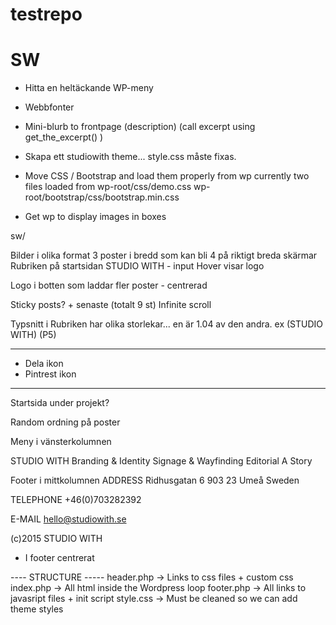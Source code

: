 testrepo
========

SW
========

- Hitta en heltäckande WP-meny
- Webbfonter
- Mini-blurb to frontpage (description)
 (call excerpt using get_the_excerpt() )
- Skapa ett studiowith theme... style.css måste fixas.

- Move CSS / Bootstrap and load them properly from wp
currently two files loaded from 
wp-root/css/demo.css
 wp-root/bootstrap/css/bootstrap.min.css

- Get wp to display images in boxes


sw/

Bilder i olika format
3 poster i bredd som kan bli 4 på riktigt breda skärmar
Rubriken på startsidan STUDIO WITH - input
Hover visar logo

Logo i botten som laddar fler poster - centrerad

Sticky posts? + senaste (totalt 9 st)
Infinite scroll

Typsnitt i Rubriken har olika storlekar...
en är 1.04 av den andra.
ex (STUDIO WITH) (P5)

-----
- Dela ikon
- Pintrest ikon
-----

Startsida under projekt?

Random ordning på poster



Meny i vänsterkolumnen

STUDIO WITH
Branding & Identity
Signage & Wayfinding
Editorial
A Story

Footer i mittkolumnen
ADDRESS
Ridhusgatan 6
903 23 Umeå
Sweden

TELEPHONE
+46(0)703282392

E-MAIL
hello@studiowith.se


(c)2015 STUDIO WITH 
- I footer centrerat




---- STRUCTURE -----
header.php -> Links to css files + custom css
index.php -> All html inside the Wordpress loop
footer.php -> All links to javasript files + init script 
style.css -> Must be cleaned so we can add theme styles


